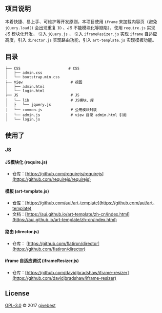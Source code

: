 ## 项目说明

本着快捷、易上手、可维护等开发原则，本项目使用 `iframe` 来加载内容页（避免 `jQuery.load()` 会出现重复 `ID` 、JS 不能模块化等缺陷），使用 `require.js` 实现 JS 模块化开发， 引入  `jQuery.js` ，  引入 `iframeResizer.js` 实现 `iframe` 自适应高度，引入 `director.js` 实现路由功能，引入  `art-template.js` 实现模板功能。


## 目录

```
├── CSS                      # CSS 
│   ├── admin.css   
│   └── bootstrap.min.css
├── View                      # 视图
│   ├── admin.html   
│   └── login.html
├── JS                        # JS
│   └── lib                   # JS模块、库
│   ├   └── jquery.js         
│   └── common.js             # 公用模块封装  
│   └── admin.js              # view 目录 admin.html 引用  
│   └── login.js                         
```


## 使用了

###  JS

#### JS模块化 (require.js)

* 仓库：[https://github.com/requirejs/requirejs](https://github.com/requirejs/requirejs)

#### 模板 (art-template.js)

* 仓库：[https://github.com/aui/art-template](https://github.com/aui/art-template)
* 文档：[https://aui.github.io/art-template/zh-cn/index.html](https://aui.github.io/art-template/zh-cn/index.html)

#### 路由 (director.js)

* 仓库： [https://github.com/flatiron/director](https://github.com/flatiron/director)

#### iframe 自适应调试 (iframeResizer.js)

* 仓库：[https://github.com/davidjbradshaw/iframe-resizer](https://github.com/davidjbradshaw/iframe-resizer)


## License

[GPL-3.0](./LICENSE) © 2017 [givebest](https://github.com/givebest)